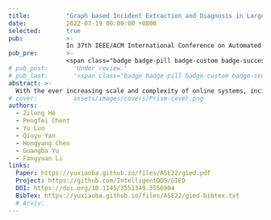 ```yaml
---
title:          "Graph based Incident Extraction and Diagnosis in Large-Scale Online Systems"
date:           2022-07-19 00:00:00 +0800
selected:       true
pub:            >-
                In 37th IEEE/ACM International Conference on Automated Software Engineering
pub_pre:        >-
                <span class="badge badge-pill badge-custom badge-success">ASE'22 (CCF A)</span>
# pub_post:       'Under review.'
# pub_last:       '<span class="badge badge-pill badge-custom badge-secondary">Conference</span><span class="badge badge-pill badge-custom badge-warning">Poster</span>'
abstract: >-
  With the ever increasing scale and complexity of online systems, incidents are gradually becoming commonplace. Without appropriate handling, they can seriously harm the system availability. However, in large-scale online systems, these incidents are usually drowning in a slew of issues (i.e., something abnormal, while not necessarily an incident), rendering them difficult to handle. Typically, these issues will result in a cascading effect across the system, and a proper management of the incidents depends heavily on a thorough analysis of this effect. Therefore, in this paper, we propose a method to automatically analyze the cascading effect of availability issues in online systems and extract the corresponding graph based issue representations incorporating both of the issue symptoms and affected service attributes. With the extracted representations, we train and utilize a graph neural networks based model to perform incident detection. Then, for the detected incident, we leverage the PageRank algorithm with a flexible transition matrix design to locate its root cause. We evaluate our approach using real-world data collected from the WeChat ® online service system, the largest instant message system in China. The results confirm the effectiveness of our approach. Moreover, our approach is successfully deployed in the company and eases the burden of operators in the face of a flood of issues and related alert signals.
# cover:          assets/images/covers/Prism-cover.png
authors:
  - Zilong He
  - Pengfei Chen†
  - Yu Luo
  - Qiuyu Yan
  - Hongyang Chen
  - Guangba Yu
  - Fangyuan Li
links:
  Paper: https://yuxiaoba.github.io/files/ASE22/gied.pdf
  Project: https://github.com/IntelligentDDS/GIED
  DOI: https://doi.org/10.1145/3551349.3556904
  BibTex: https://yuxiaoba.github.io/files/ASE22/gied-bibtex.txt
  # Arxiv:
---
```

